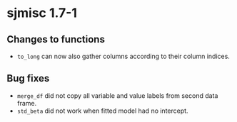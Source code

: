 # sjmisc 1.7-1

## Changes to functions

* `to_long` can now also gather columns according to their column indices.

## Bug fixes

* `merge_df` did not copy all variable and value labels from second data frame.
* `std_beta` did not work when fitted model had no intercept.
